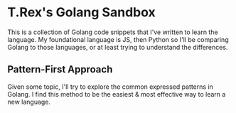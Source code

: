 # T.Rex's Golang Sandbox

This is a collection of Golang code snippets that I've written to learn the language.
My foundational language is JS, then Python so I'll be comparing Golang to those languages,
or at least trying to understand the differences.

## Pattern-First Approach
Given some topic, I'll try to explore the common expressed patterns in Golang.
I find this method to be the easiest & most effective way to learn a new language.
